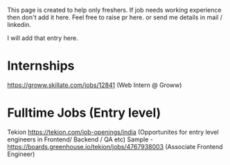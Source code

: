 This page is created to help only freshers. If job needs working experience then don't add it here. Feel free to raise pr here. or send me details in mail / linkedin. 

I will add that entry here.


# Internships

https://groww.skillate.com/jobs/12841 (Web Intern @ Groww)


# Fulltime Jobs (Entry level)
Tekion
https://tekion.com/job-openings/india (Opportunites for entry level engineers in Frontend/ Backend / QA etc)
Sample - https://boards.greenhouse.io/tekion/jobs/4767938003 (Associate Frontend Engineer)



